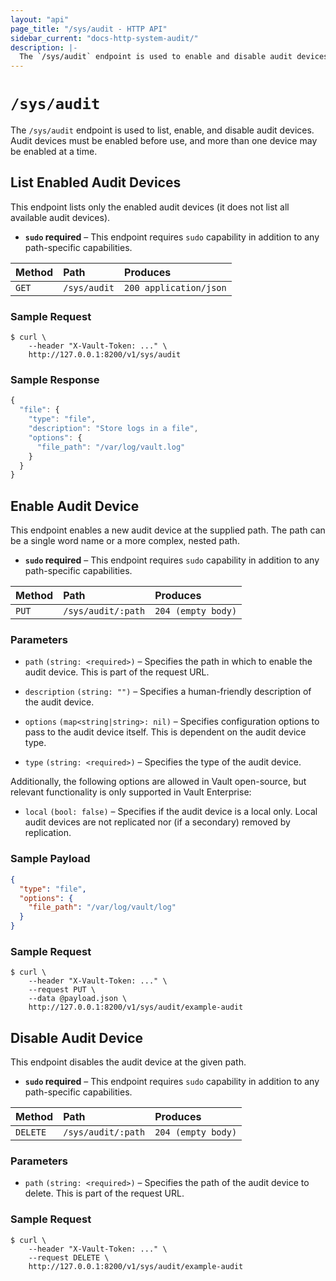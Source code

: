 ```yaml
---
layout: "api"
page_title: "/sys/audit - HTTP API"
sidebar_current: "docs-http-system-audit/"
description: |-
  The `/sys/audit` endpoint is used to enable and disable audit devices.
---
```


# `/sys/audit`

The `/sys/audit` endpoint is used to list, enable, and disable audit devices.
Audit devices must be enabled before use, and more than one device may be
enabled at a time.

## List Enabled Audit Devices

This endpoint lists only the enabled audit devices (it does not list all
available audit devices).

- **`sudo` required** – This endpoint requires `sudo` capability in addition to
  any path-specific capabilities.

| Method   | Path                         | Produces               |
| :------- | :--------------------------- | :--------------------- |
| `GET`    | `/sys/audit`                 | `200 application/json` |

### Sample Request

```
$ curl \
    --header "X-Vault-Token: ..." \
    http://127.0.0.1:8200/v1/sys/audit
```

### Sample Response

```javascript
{
  "file": {
    "type": "file",
    "description": "Store logs in a file",
    "options": {
      "file_path": "/var/log/vault.log"
    }
  }
}
```

## Enable Audit Device

This endpoint enables a new audit device at the supplied path. The path can be a
single word name or a more complex, nested path.

- **`sudo` required** – This endpoint requires `sudo` capability in addition to
  any path-specific capabilities.

| Method   | Path                         | Produces               |
| :------- | :--------------------------- | :--------------------- |
| `PUT`    | `/sys/audit/:path`           | `204 (empty body)`     |

### Parameters

- `path` `(string: <required>)` – Specifies the path in which to enable the audit
  device. This is part of the request URL.

- `description` `(string: "")` – Specifies a human-friendly description of the
  audit device.

- `options` `(map<string|string>: nil)` – Specifies configuration options to
  pass to the audit device itself. This is dependent on the audit device type.

- `type` `(string: <required>)` – Specifies the type of the audit device.

Additionally, the following options are allowed in Vault open-source, but
relevant functionality is only supported in Vault Enterprise:

- `local` `(bool: false)` – Specifies if the audit device is a local only. Local
  audit devices are not replicated nor (if a secondary) removed by replication.

### Sample Payload

```json
{
  "type": "file",
  "options": {
    "file_path": "/var/log/vault/log"
  }
}
```

### Sample Request

```
$ curl \
    --header "X-Vault-Token: ..." \
    --request PUT \
    --data @payload.json \
    http://127.0.0.1:8200/v1/sys/audit/example-audit
```

## Disable Audit Device

This endpoint disables the audit device at the given path.

- **`sudo` required** – This endpoint requires `sudo` capability in addition to
  any path-specific capabilities.

| Method   | Path                         | Produces               |
| :------- | :--------------------------- | :--------------------- |
| `DELETE` | `/sys/audit/:path`           | `204 (empty body)`     |

### Parameters

- `path` `(string: <required>)` – Specifies the path of the audit device to
  delete. This is part of the request URL.

### Sample Request

```
$ curl \
    --header "X-Vault-Token: ..." \
    --request DELETE \
    http://127.0.0.1:8200/v1/sys/audit/example-audit
```

